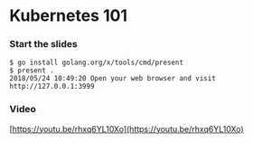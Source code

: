# Kubernetes 101

### Start the slides

```
$ go install golang.org/x/tools/cmd/present
$ present .
2018/05/24 10:49:20 Open your web browser and visit http://127.0.0.1:3999
```


### Video
[https://youtu.be/rhxq6YL10Xo](https://youtu.be/rhxq6YL10Xo)